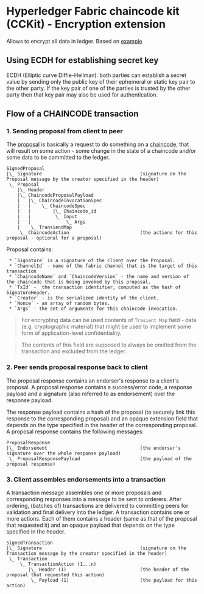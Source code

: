 # Hyperledger Fabric chaincode kit (CCKit) - Encryption extension

Allows to encrypt all data in ledger. Based on [example](https://github.com/hyperledger/fabric/tree/master/examples/chaincode/go/enccc_example)


## Using ECDH for establishing secret key 

ECDH (Elliptic curve Diffie-Hellman): both parties can establish a secret value by sending only the public key 
of their ephemeral or static key pair to the other party. If the key pair of one of the parties is trusted by the other
party then that key pair may also be used for authentication. 

 
## Flow of a CHAINCODE transaction 

### 1. Sending proposal from client to peer 

The [proposal](https://github.com/hyperledger/fabric/blob/master/protos/peer/proposal.proto)  is basically a request to 
do something on a [chaincode](https://github.com/hyperledger/fabric/blob/master/protos/peer/chaincode.proto), 
that will result on some action - some change in the state of a chaincode and/or some data to be committed to the ledger.   

```
SignedProposal
|\_ Signature                                    (signature on the Proposal message by the creator specified in the header)
 \_ Proposal
    |\_ Header                                  
    |\_ ChaincodeProposalPayload             
    |   |\_ ChaincodeInvocationSpec
    |   |    \_ ChaincodeSpec
    |   |        |\_ Chaincode_id 
    |   |         \_ Input 
    |   |             \_ Args
    |    \_ TransiendMap
     \_ ChaincodeAction                          (the actions for this proposal - optional for a proposal)
```     
    
Proposal contains:
    
     * `Signature` is a signature of the client over the Proposal.
     * `ChannelId` - name of the fabric channel that is the target of this transaction 
     * `ChaincodeName` and `ChaincodeVersion` - the name and version of the chaincode that is being invoked by this proposal.
     * `TxId` -  the transaction identifier, computed as the hash of SignatureHeader.
     * `Creator` - is the serialized identity of the client.
     * `Nonce` - an array of random bytes.
     * `Args` - the set of arguments for this chaincode invocation.
    
     
> For encrypting data can be used contents of `Trasient Map` field - data (e.g. cryptographic material) that might be used to implement 
some form of application-level confidentiality. 

> The contents of this field are supposed to always be omitted from the transaction and
excluded from the ledger.



### 2. Peer sends proposal response back to client

The proposal response contains an endorser's response to a client's proposal. A proposal response contains a success/error code, 
a response payload and a signature (also referred to as endorsement) over the response payload.

The response payload contains a hash of the proposal (to securely link this response to the corresponding proposal) 
and an opaque extension field that depends on the type specified in the header of the corresponding proposal. A
proposal response contains the following messages:

```
ProposalResponse
|\_ Endorsement                                  (the endorser's signature over the whole response payload)
 \_ ProposalResponsePayload                      (the payload of the proposal response)
```

### 3. Client assembles endorsements into a transaction
 
A transaction message assembles one or more proposals and corresponding responses into a message to be sent to orderers. 
After ordering, (batches of) transactions are delivered to committing peers for validation and final delivery into the ledger. 
A transaction contains one or more actions. Each of them contains a header (same as that of the proposal that requested it) 
and an opaque payload that depends on the type specified in the header.

```
SignedTransaction
|\_ Signature                                    (signature on the Transaction message by the creator specified in the header)
 \_ Transaction
     \_ TransactionAction (1...n)
        |\_ Header (1)                           (the header of the proposal that requested this action)
         \_ Payload (1)                          (the payload for this action)
```


